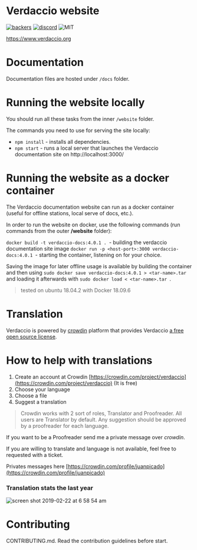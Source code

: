 # Verdaccio website

[![backers](https://opencollective.com/verdaccio/tiers/backer/badge.svg?label=Backer&color=brightgreen)](https://opencollective.com/verdaccio)
[![discord](https://img.shields.io/discord/388674437219745793.svg)](http://chat.verdaccio.org/)
![MIT](https://img.shields.io/github/license/mashape/apistatus.svg)

https://www.verdaccio.org

# Documentation

Documentation files are hosted under `/docs` folder.

# Running the website locally
You should run all these tasks from the inner `/website` folder.

The commands you need to use for serving the site locally:
- `npm install` - installs all dependencies.
- `npm start` - runs a local server that launches the Verdaccio documentation site on http://localhost:3000/

# Running the website as a docker container

The Verdaccio documentation website can run as a docker container (useful for offline stations, local serve of docs, etc.).
 
 In order to run the website on docker, use the following commands (run commands from the outer **/website** folder):

`docker build -t verdaccio-docs:4.0.1 . `- building the verdaccio documentation site image
`docker run -p <host-port>:3000 verdaccio-docs:4.0.1 `- starting the container, listening on **<host-port>** for your choice.

Saving the image for later offline usage is available by building the container and then using `sudo docker save verdaccio-docs:4.0.1 > <tar-name>.tar` and loading it afterwards with `sudo docker load < <tar-name>.tar `.
> tested on ubuntu 18.04.2 with Docker 18.09.6

# Translation

Verdaccio is powered by [crowdin](https://crowdin.com/project/verdaccio) platform that provides Verdaccio [a free open source license](https://crowdin.com/page/open-source-project-setup-request).

# How to help with translations

1. Create an account at Crowdin [https://crowdin.com/project/verdaccio](https://crowdin.com/project/verdaccio) (It is free)
2. Choose your language
3. Choose a file
4. Suggest a translation

> Crowdin works with 2 sort of roles, Translator and Proofreader. All users are Translator by default. Any suggestion should be approved by a proofreader for each language.

If you want to be a Proofreader send me a private message over *crowdin*.

If you are willing to translate and language is not available, feel free to requested with a ticket.

Privates messages here [https://crowdin.com/profile/juanpicado](https://crowdin.com/profile/juanpicado)

### Translation stats the last year

![screen shot 2019-02-22 at 6 58 54 am](https://user-images.githubusercontent.com/558752/53222809-60835400-366f-11e9-9edb-f235b3e88c80.png)


# Contributing

CONTRIBUTING.md. Read the contribution guidelines before start.
